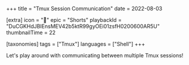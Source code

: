+++
title = "Tmux Session Communication"
date = 2022-08-03

[extra]
icon = "🎥"
epic = "Shorts"
playbackId = "DuCGKHdJBIEnsMEV42b5ktR99gyOEi01zsfH0200600AR5U"
thumbnailTime = 22

[taxonomies]
tags = ["Tmux"]
languages = ["Shell"]
+++

Let's play around with communicating between multiple Tmux sessions!
